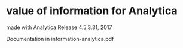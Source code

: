 # value of information for Analytica
made with Analytica Release 4.5.3.31, 2017

Documentation in information-analytica.pdf
